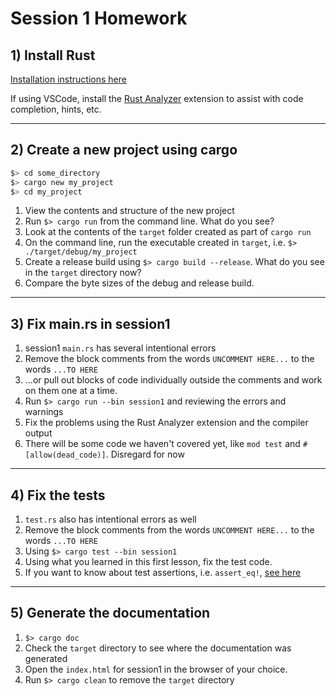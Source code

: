 # Session 1 Homework

## 1) Install Rust

[Installation instructions here](https://www.rust-lang.org/tools/install)

If using VSCode, install the [Rust Analyzer](https://code.visualstudio.com/docs/languages/rust) extension to assist with code completion, hints, etc.

---

## 2) Create a new project using cargo

```sh
$> cd some_directory
$> cargo new my_project
$> cd my_project
```

1. View the contents and structure of the new project
1. Run `$> cargo run` from the command line. What do you see?
1. Look at the contents of the `target` folder created as part of `cargo run`
1. On the command line, run the executable created in `target`, i.e. `$> ./target/debug/my_project`
1. Create a release build using `$> cargo build --release`. What do you see in the `target` directory now?
1. Compare the byte sizes of the debug and release build.

---

## 3) Fix main.rs in session1

1. session1 `main.rs` has several intentional errors
1. Remove the block comments from the words `UNCOMMENT HERE...` to the words `...TO HERE`
1. ...or pull out blocks of code individually outside the comments and work on them one at a time.
1. Run `$> cargo run --bin session1` and reviewing the errors and warnings
1. Fix the problems using the Rust Analyzer extension and the compiler output
1. There will be some code we haven't covered yet, like `mod test` and `#[allow(dead_code)]`. Disregard for now

---

## 4) Fix the tests

1. `test.rs` also has intentional errors as well
1. Remove the block comments from the words `UNCOMMENT HERE...` to the words `...TO HERE`
1. Using `$> cargo test --bin session1`
1. Using what you learned in this first lesson, fix the test code.
1. If you want to know about test assertions, i.e. `assert_eq!`, [see here](https://doc.rust-lang.org/std/macro.assert_eq.html)

---

## 5) Generate the documentation

1. `$> cargo doc`
1. Check the `target` directory to see where the documentation was generated
1. Open the `index.html` for session1 in the browser of your choice.
1. Run `$> cargo clean` to remove the `target` directory
